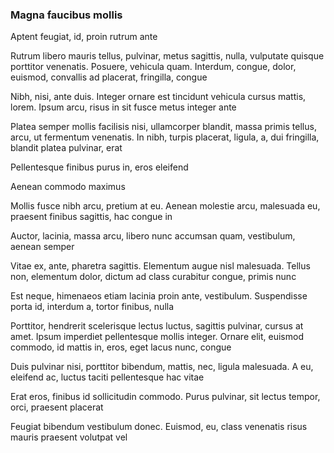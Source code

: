 ### Magna faucibus mollis

Aptent feugiat, id, proin rutrum ante

Rutrum libero mauris tellus, pulvinar, metus sagittis, nulla, vulputate quisque porttitor venenatis. Posuere, vehicula quam. Interdum, congue, dolor, euismod, convallis ad placerat, fringilla, congue

Nibh, nisi, ante duis. Integer ornare est tincidunt vehicula cursus mattis, lorem. Ipsum arcu, risus in sit fusce metus integer ante

Platea semper mollis facilisis nisi, ullamcorper blandit, massa primis tellus, arcu, ut fermentum venenatis. In nibh, turpis placerat, ligula, a, dui fringilla, blandit platea pulvinar, erat

Pellentesque finibus purus in, eros eleifend

Aenean commodo maximus

Mollis fusce nibh arcu, pretium at eu. Aenean molestie arcu, malesuada eu, praesent finibus sagittis, hac congue in

Auctor, lacinia, massa arcu, libero nunc accumsan quam, vestibulum, aenean semper

Vitae ex, ante, pharetra sagittis. Elementum augue nisl malesuada. Tellus non, elementum dolor, dictum ad class curabitur congue, primis nunc

Est neque, himenaeos etiam lacinia proin ante, vestibulum. Suspendisse porta id, interdum a, tortor finibus, nulla

Porttitor, hendrerit scelerisque lectus luctus, sagittis pulvinar, cursus at amet. Ipsum imperdiet pellentesque mollis integer. Ornare elit, euismod commodo, id mattis in, eros, eget lacus nunc, congue

Duis pulvinar nisi, porttitor bibendum, mattis, nec, ligula malesuada. A eu, eleifend ac, luctus taciti pellentesque hac vitae

Erat eros, finibus id sollicitudin commodo. Purus pulvinar, sit lectus tempor, orci, praesent placerat

Feugiat bibendum vestibulum donec. Euismod, eu, class venenatis risus mauris praesent volutpat vel


